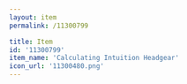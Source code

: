 ```yaml
---
layout: item
permalink: /11300799

title: Item
id: '11300799'
item_name: 'Calculating Intuition Headgear'
icon_url: '11300480.png'
---
```

